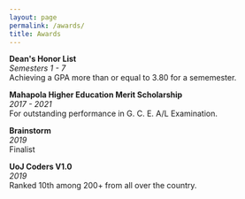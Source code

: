 ```yaml
---
layout: page
permalink: /awards/
title: Awards
---
```


**Dean's Honor List**\
*Semesters 1 - 7*\
Achieving a GPA more than or equal to 3.80 for a sememester.

**Mahapola Higher Education Merit Scholarship**\
*2017 - 2021*\
For outstanding performance in G. C. E. A/L Examination.

**Brainstorm**\
*2019*\
Finalist

**UoJ Coders V1.0**\
*2019*\
Ranked 10th among 200+ from all over the country.
